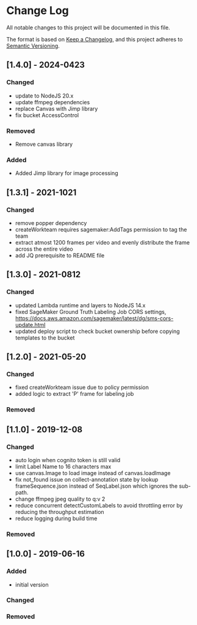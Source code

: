 # Change Log
All notable changes to this project will be documented in this file.

The format is based on [Keep a Changelog](https://keepachangelog.com/en/1.0.0/),
and this project adheres to [Semantic Versioning](https://semver.org/spec/v2.0.0.html).

## [1.4.0] - 2024-0423
### Changed
- update to NodeJS 20.x
- update ffmpeg dependencies
- replace Canvas with Jimp library
- fix bucket AccessControl

### Removed
- Remove canvas library

### Added
- Added Jimp library for image processing

## [1.3.1] - 2021-1021
### Changed
- remove popper dependency
- createWorkteam requires sagemaker:AddTags permission to tag the team
- extract atmost 1200 frames per video and evenly distribute the frame across the entire video
- add JQ prerequisite to README file

## [1.3.0] - 2021-0812
### Changed
- updated Lambda runtime and layers to NodeJS 14.x
- fixed SageMaker Ground Truth Labeling Job CORS settings, https://docs.aws.amazon.com/sagemaker/latest/dg/sms-cors-update.html
- updated deploy script to check bucket ownership before copying templates to the bucket

## [1.2.0] - 2021-05-20
### Changed
- fixed createWorkteam issue due to policy permission
- added logic to extract 'P' frame for labeling job

### Removed

## [1.1.0] - 2019-12-08
### Changed
- auto login when cognito token is still valid
- limit Label Name to 16 characters max
- use canvas.Image to load image instead of canvas.loadImage
- fix not_found issue on collect-annotation state by lookup frameSequence.json instead of SeqLabel.json which ignores the sub-path.
- change ffmpeg jpeg quality to q:v 2
- reduce concurrent detectCustomLabels to avoid throttling error by reducing the throughput estimation
- reduce logging during build time

### Removed

## [1.0.0] - 2019-06-16
### Added
- initial version

### Changed

### Removed
